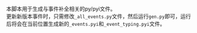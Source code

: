 本脚本用于生成与事件补全相关的py/pyi文件。  
更新新版本事件时，只需修改`_all_events.py`文件，然后运行`gen.py`即可，运行后将会在当前位置生成新的`_events.pyi`和`_event_typing.pyi`文件。